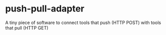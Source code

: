 # push-pull-adapter
A tiny piece of software to connect tools that push (HTTP POST) with tools that pull (HTTP GET)
